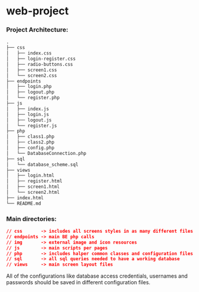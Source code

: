 # web-project

### Project Architecture:

```markdown
.
├── css
│   ├── index.css
│   ├── login-register.css
│   ├── radio-buttons.css
│   ├── screen1.css
│   └── screen2.css
├── endpoints
│   ├── login.php
│   ├── logout.php
│   └── register.php
├── js
│   ├── index.js
│   ├── login.js
│   ├── logout.js
│   └── register.js
├── php
│   ├── class1.php
│   ├── class2.php
│   ├── config.php
│   └── DatabaseConnection.php
├── sql
│   └── database_scheme.sql
├── views
│   ├── login.html
│   ├── register.html
│   ├── screen1.html
│   └── screen2.html
├── index.html
└── README.md

```

### Main directories:

```json
// css       -> includes all screens styles in as many different files as possible
// endpoints -> main BE php calls
// img       -> external image and icon resources
// js        -> main scripts per pages
// php       -> includes halper common classes and configuration files
// sql		 -> all sql queries needed to have a working database
// views     -> main screen layout files
```

All of the configurations like database access credentials, usernames and passwords should be saved in different configuration files.

